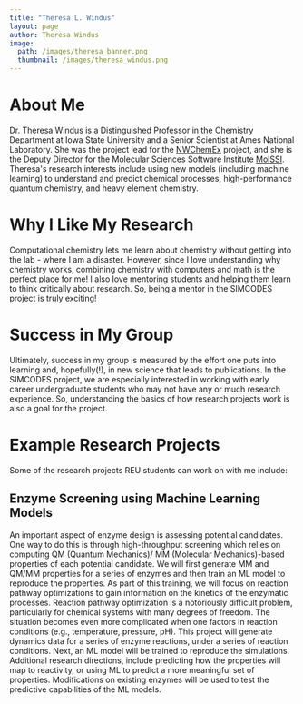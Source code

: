 ```yaml
---
title: "Theresa L. Windus"
layout: page
author: Theresa Windus
image:
  path: /images/theresa_banner.png
  thumbnail: /images/theresa_windus.png
---
```


# About Me

Dr. Theresa Windus is a Distinguished Professor in the Chemistry Department at Iowa State University and
a Senior Scientist at Ames National Laboratory. She was the project lead for the 
[NWChemEx](https://github.com/NWChemEx/NWChemEx) project, and she is the Deputy Director for the Molecular Sciences
Software Institute [MolSSI](https://molssi.org/). Theresa's research interests include 
using new models (including machine learning) to understand and predict chemical processes, 
high-performance quantum chemistry, and heavy element chemistry.

# Why I Like My Research

Computational chemistry lets me learn about chemistry without getting into the lab - where I am a
disaster. However, since I love understanding why chemistry works, combining chemistry with computers and math is the
perfect place for me! I also love mentoring students and helping them learn to think critically about research. So,
being a mentor in the SIMCODES project is truly exciting!

# Success in My Group

Ultimately, success in my group is measured by the effort one puts into learning
and, hopefully(!), in new science that leads to publications. In the SIMCODES project,
we are especially interested in working with early career undergraduate students who
may not have any or much research experience. So, understanding the basics of how research
projects work is also a goal for the project.

# Example Research Projects

Some of the research projects REU students can work on with me include:

## Enzyme Screening using Machine Learning Models

An important aspect of enzyme design is assessing potential candidates. One
way to do this is through high-throughput screening which relies on computing QM (Quantum Mechanics)/
MM (Molecular Mechanics)-based properties of each potential candidate. We will first
generate MM and QM/MM properties for a series of enzymes and then train an ML model
to reproduce the properties. As part of this training, we will focus on reaction pathway optimizations
to gain information on the kinetics of the enzymatic processes. Reaction pathway
optimization is a notoriously difficult problem, particularly for chemical systems with many
degrees of freedom. The situation becomes even more complicated when one factors in reaction
conditions (e.g., temperature, pressure, pH). This project will generate dynamics data
for a series of enzyme reactions, under a series of reaction conditions. Next, an ML model
will be trained to reproduce the simulations. Additional research directions, include predicting
how the properties will map to reactivity, or using ML to predict a more meaningful set of
properties. Modifications on existing enzymes will be used to test the predictive capabilities
of the ML models.

